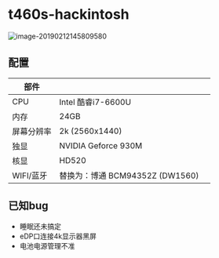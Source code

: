 # t460s-hackintosh

![image-20190212145809580](https://ws4.sinaimg.cn/large/006tNc79gy1g03ndq1bnlj30wi0jiaft.jpg)

## 配置

| 部件       |                                 |      |
| ---------- | ------------------------------- | ---- |
| CPU        | Intel 酷睿i7-6600U              |      |
| 内存       | 24GB                            |      |
| 屏幕分辨率 | 2k (2560x1440)                  |      |
| 独显       | NVIDIA Geforce 930M             |      |
| 核显       | HD520                           |      |
| WIFI/蓝牙  | 替换为：博通 BCM94352Z (DW1560) |      |

## 已知bug

- 睡眠还未搞定
- eDP口连接4k显示器黑屏
- 电池电源管理不准





